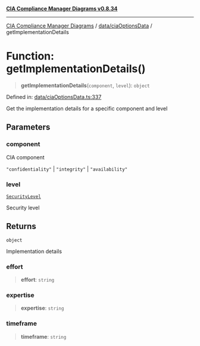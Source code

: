 [**CIA Compliance Manager Diagrams v0.8.34**](../../../README.md)

***

[CIA Compliance Manager Diagrams](../../../modules.md) / [data/ciaOptionsData](../README.md) / getImplementationDetails

# Function: getImplementationDetails()

> **getImplementationDetails**(`component`, `level`): `object`

Defined in: [data/ciaOptionsData.ts:337](https://github.com/Hack23/cia-compliance-manager/blob/a33140701dae02a85d2f0d957645dda4d2c4da41/src/data/ciaOptionsData.ts#L337)

Get the implementation details for a specific component and level

## Parameters

### component

CIA component

`"confidentiality"` | `"integrity"` | `"availability"`

### level

[`SecurityLevel`](../../../types/cia/type-aliases/SecurityLevel.md)

Security level

## Returns

`object`

Implementation details

### effort

> **effort**: `string`

### expertise

> **expertise**: `string`

### timeframe

> **timeframe**: `string`
